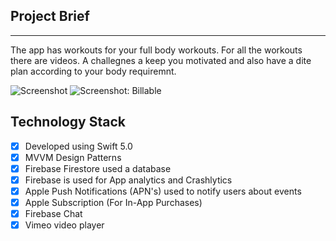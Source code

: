 ## Project Brief

----

The app has workouts for your full body workouts. For all the workouts there are videos. A challegnes a keep you motivated and also have a dite plan according to your body requiremnt. 

![Screenshot](https://github.com/tbiinfotech/TBI_SilverFox_iOS/blob/main/Code%20Files/Silver-fox-1024.jpg)
![Screenshot: Billable](https://github.com/tbiinfotech/TBI_SilverFox_iOS/blob/main/Code%20Files/Home.png)

## Technology Stack

- [x] Developed using Swift 5.0
- [x] MVVM Design Patterns
- [x] Firebase Firestore used a database 
- [x] Firebase is used for App analytics and Crashlytics
- [x] Apple Push Notifications (APN's) used to notify users about events
- [x] Apple Subscription (For In-App Purchases)
- [x] Firebase Chat
- [x] Vimeo video player
